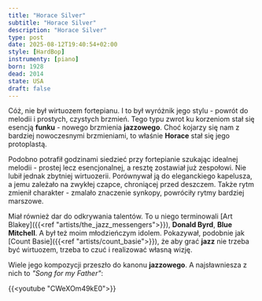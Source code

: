 ```yaml
---
title: "Horace Silver"
subtitle: "Horace Silver"
description: "Horace Silver"
type: post
date: 2025-08-12T19:40:54+02:00
style: [HardBop] 
instrumenty: [piano]
born: 1928
dead: 2014
state: USA
draft: false
---
```

Cóż, nie był wirtuozem fortepianu. I to był wyróżnik jego stylu - powrót do melodii i prostych, czystych brzmień.
Tego typu zwrot ku korzeniom stał się esencją __funku__ - nowego brzmienia __jazzowego__. Choć kojarzy się nam z bardziej
nowoczesnymi brzmieniami, to właśnie __Horace__ stał się jego protoplastą.

Podobno potrafił godzinami siedzieć przy fortepianie szukając idealnej melodii - prostej lecz esencjonalnej, a resztę zostawiał
już zespołowi. Nie lubił jednak zbytniej wirtuozerii. Porównywał ją do eleganckiego kapelusza, a jemu zależało na zwykłej czapce, chroniącej
przed deszczem. Także rytm zmienił charakter - zmalało znaczenie synkopy, powróciły rytmy bardziej marszowe.

Miał również dar do odkrywania talentów. To u niego terminowali [Art Blakey]({{<ref "artists/the_jazz_messengers">}}),
__Donald Byrd__, __Blue Mitchell__. A był też moim młodzieńczym idolem. Pokazywał, podobnie jak [Count Basie]({{<ref "artists/count_basie">}}),
że aby grać __jazz__ nie trzeba być wirtuozem, trzeba to czuć i realizować własną wizję.

Wiele jego kompozycji przeszło do kanonu __jazzowego__. A najsławniesza z nich to *"Song for my Father"*:

{{<youtube "CWeXOm49kE0">}}

